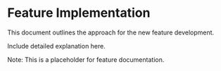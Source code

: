 # Feature Implementation

This document outlines the approach for the new feature development.

Include detailed explanation here.

Note: This is a placeholder for feature documentation.